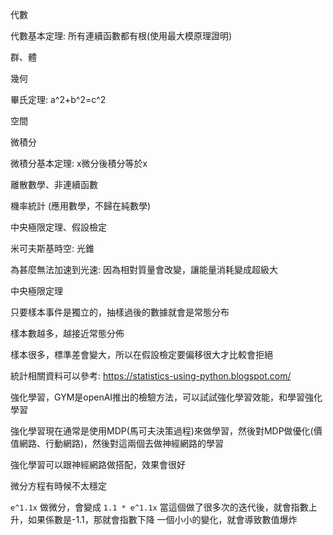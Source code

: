 代數

代數基本定理: 所有連續函數都有根(使用最大模原理證明)

群、體



幾何

畢氏定理: a^2+b^2=c^2

空間



微積分

微積分基本定理: x微分後積分等於x

離散數學、非連續函數



機率統計 (應用數學，不歸在純數學)

中央極限定理、假設檢定



米可夫斯基時空: 光錐

為甚麼無法加速到光速: 因為相對質量會改變，讓能量消耗變成超級大



中央極限定理

只要樣本事件是獨立的，抽樣過後的數據就會是常態分布

樣本數越多，越接近常態分佈

樣本很多，標準差會變大，所以在假設檢定要偏移很大才比較會拒絕

統計相關資料可以參考: https://statistics-using-python.blogspot.com/



強化學習，GYM是openAI推出的檢驗方法，可以試試強化學習效能，和學習強化學習

強化學習現在通常是使用MDP(馬可夫決策過程)來做學習，然後對MDP做優化(價值網路、行動網路)，然後對這兩個去做神經網路的學習

強化學習可以跟神經網路做搭配，效果會很好



微分方程有時候不太穩定

`e^1.1x` 做微分，會變成 `1.1 * e^1.1x`
當這個做了很多次的迭代後，就會指數上升，如果係數是-1.1，那就會指數下降
一個小小的變化，就會導致數值爆炸



